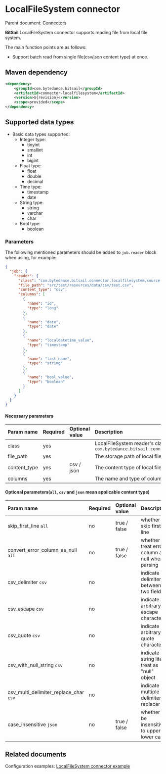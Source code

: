 # LocalFileSystem connector

Parent document: [Connectors](../README.md)

**BitSail** LocalFileSystem connector supports reading file from local file system.

The main function points are as follows:

- Support batch read from single file(csv/json content type) at once.

## Maven dependency

```xml
<dependency>
    <groupId>com.bytedance.bitsail</groupId>
    <artifactId>connector-localfilesystem</artifactId>
    <version>${revision}</version>
    <scope>provided</scope>
</dependency>
```

## Supported data types

- Basic data types supported:
    - Integer type:
        - tinyint
        - smallint
        - int
        - bigint
    - Float type:
        - float
        - double
        - decimal
    - Time type:
        - timestamp
        - date
    - String type:
        - string
        - varchar
        - char
    - Bool type:
        - boolean

### Parameters

The following mentioned parameters should be added to `job.reader` block when using, for example:


```json
{
  "job": {
    "reader": {
      "class": "com.bytedance.bitsail.connector.localfilesystem.source.LocalFileSystemSource",
      "file_path": "src/test/resources/data/csv/test.csv",
      "content_type": "csv",
      "columns": [
        {
          "name": "id",
          "type": "long"
        },
        {
          "name": "date",
          "type": "date"
        },
        {
          "name": "localdatetime_value",
          "type": "timestamp"
        },
        {
          "name": "last_name",
          "type": "string"
        },
        {
          "name": "bool_value",
          "type": "boolean"
        }
      ]
    }
  }
}
```

#### Necessary parameters

| Param name   | Required | Optional value | Description                                                                                                         |
|:-------------|:---------|:---------------|:--------------------------------------------------------------------------------------------------------------------|
| class        | yes      |                | LocalFileSystem reader's class name, `com.bytedance.bitsail.connector.localfilesystem.source.LocalFileSystemSource` |
| file_path    | yes      |                | The storage path of local file to read                                                                              |
| content_type | yes      | csv / json     | The content type of local file to deserialize                                                                       |
| columns      | yes      |                | The name and type of columns to read                                                                                |

#### Optional parameters(`all`, `csv` and `json` mean applicable content type)

| Param name                             | Required | Optional value | Description                                        |
|:---------------------------------------|:---------|:---------------|:---------------------------------------------------|
| skip_first_line `all`                  | no       | true / false   | whether to skip first line                         |
| convert_error_column_as_null `all`     | no       | true / false   | whether to treat error column as null when parsing |
| csv_delimiter `csv`                    | no       |                | indicate delimiter between two fields              |
| csv_escape `csv`                       | no       |                | indicate arbitrary escape character                |
| csv_quote `csv`                        | no       |                | indicate arbitrary quote character                 |
| csv_with_null_string `csv`             | no       |                | indicate string literal treat as "null" object     |
| csv_multi_delimiter_replace_char `csv` | no       |                | indicate multiple delimiter replacer               |
| case_insensitive `json`                | no       | true / false   | whether to be insensitive to upper or lower case   |

## Related documents

Configuration examples: [LocalFileSystem connector example](./localfilesystem-example.md)